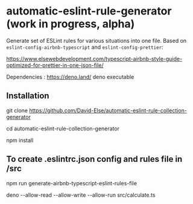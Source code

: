 # automatic-eslint-rule-generator (work in progress, alpha)

Generate set of ESLint rules for various situations into one file. Based on `eslint-config-airbnb-typescript` and `eslint-config-prettier`:

https://www.elsewebdevelopment.com/typescript-airbnb-style-guide-optimized-for-prettier-in-one-json-file/

Dependencies : https://deno.land/ deno executable

## Installation

git clone https://github.com/David-Else/automatic-eslint-rule-collection-generator

cd automatic-eslint-rule-collection-generator

npm install

## To create .eslintrc.json config and rules file in /src

npm run generate-airbnb-typescript-eslint-rules-file

deno --allow-read --allow-write --allow-run src/calculate.ts
